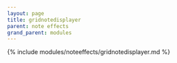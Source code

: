 ```yaml
---
layout: page
title: gridnotedisplayer
parent: note effects
grand_parent: modules
---
```


{% include modules/noteeffects/gridnotedisplayer.md %}
